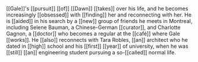 [[Gale]]'s [[pursuit]] [[of]] [[Dawn]] [[takes]] over his life, and he becomes increasingly [[obsessed]] with [[finding]] her and reconnecting with her. He is [[aided]] in his search by a [[new]] group of friends he meets in Montreal, including Selene Bauman, a Chinese-German [[curator]], and Charlotte Gagnon, a [[doctor]] who becomes a regular at the [[café]] where Gale [[works]]. He [[also]] reconnects with Tara Robles, [[an]] architect who he dated in [[high]] school and his [[first]] [[year]] of university, when he was [[still]] [[an]] engineering student pursuing a so-[[called]] normal life.

